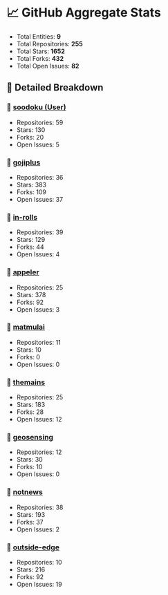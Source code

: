 # 📈 GitHub Aggregate Stats

- Total Entities: **9**
- Total Repositories: **255**
- Total Stars: **1652**
- Total Forks: **432**
- Total Open Issues: **82**

## 🚀 Detailed Breakdown

### 🏢 [soodoku (User)](https://github.com/soodoku)
- Repositories: 59
- Stars: 130
- Forks: 20
- Open Issues: 5

### 🏢 [gojiplus](https://github.com/gojiplus)
- Repositories: 36
- Stars: 383
- Forks: 109
- Open Issues: 37

### 🏢 [in-rolls](https://github.com/in-rolls)
- Repositories: 39
- Stars: 129
- Forks: 44
- Open Issues: 4

### 🏢 [appeler](https://github.com/appeler)
- Repositories: 25
- Stars: 378
- Forks: 92
- Open Issues: 3

### 🏢 [matmulai](https://github.com/matmulai)
- Repositories: 11
- Stars: 10
- Forks: 0
- Open Issues: 0

### 🏢 [themains](https://github.com/themains)
- Repositories: 25
- Stars: 183
- Forks: 28
- Open Issues: 12

### 🏢 [geosensing](https://github.com/geosensing)
- Repositories: 12
- Stars: 30
- Forks: 10
- Open Issues: 0

### 🏢 [notnews](https://github.com/notnews)
- Repositories: 38
- Stars: 193
- Forks: 37
- Open Issues: 2

### 🏢 [outside-edge](https://github.com/outside-edge)
- Repositories: 10
- Stars: 216
- Forks: 92
- Open Issues: 19


